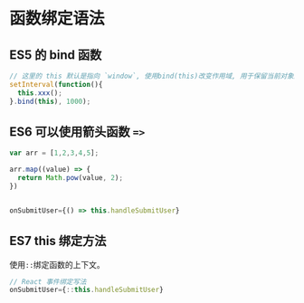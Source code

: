 # 函数绑定语法
## ES5 的 bind 函数
```javascript
// 这里的 this 默认是指向 `window`, 使用bind(this)改变作用域, 用于保留当前对象的上下文.
setInterval(function(){
  this.xxx();
}.bind(this), 1000);
```
## ES6 可以使用箭头函数 `=>`
```javascript
var arr = [1,2,3,4,5];

arr.map((value) => {
  return Math.pow(value, 2);
})


onSubmitUser={() => this.handleSubmitUser}
```
## ES7 this 绑定方法
使用`::`绑定函数的上下文。
```javascript
// React 事件绑定写法
onSubmitUser={::this.handleSubmitUser}
```
